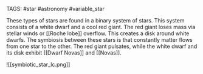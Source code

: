 TAGS: #star #astronomy #variable_star 

These types of stars are found in a binary system of stars. This system consists of a white dwarf and a cool red giant. The red giant loses mass via stellar winds or [[Roche lobe]] overflow. This creates a disk around white dwarfs. The symbiosis between these stars is that constantly matter flows from one star to the other. The red giant pulsates, while the white dwarf and its disk exhibit [[Dwarf Novas]] and [[Novas]].

![[symbiotic_star_lc.png]]

